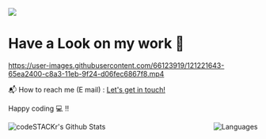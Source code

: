 ![](https://komarev.com/ghpvc/?username=tanishpvt)
# Have a Look on my work  🤩 

https://user-images.githubusercontent.com/66123919/121221643-65ea2400-c8a3-11eb-9f24-d06fec6867f8.mp4


 📬 How to reach me (E mail) : <a href="mailto:tanishmohanty403@gmail.com">Let's get in touch!</a>
<!-- 
### Connect with me:

<a href="https://twitter.com/tanishppvvtt?s=09" ><img align="left" alt="tanish | Twitter" width="22px" src="https://cdn.jsdelivr.net/npm/simple-icons@v3/icons/twitter.svg" />
  </a> 
<a href="https://www.linkedin.com/in/tanish-mohanty-90763b1b2/"><img align="left" alt="tanish | LinkedIn" width="22px" src="https://cdn.jsdelivr.net/npm/simple-icons@v3/icons/linkedin.svg" /></a>
<a href="https://www.instagram.com/tanish.ppvvtt/?igshid=oxjbqef877me"><img align="left" alt="tanish | Instagram" width="22px" src="https://cdn.jsdelivr.net/npm/simple-icons@v3/icons/instagram.svg" /></a>
<a href="https://www.facebook.com/profile.php?id=100005228029011"><img align="left" alt="tanish | Facebook" width="22px" src="https://cdns.iconmonstr.com/wp-content/assets/preview/2017/240/iconmonstr-facebook-6.png" /></a>
<br />
<br /> -->

<!-- I strongly belive we the professionals of tech industry need to learn and innovate.<br/> There is constant change in the technologies in the tech market where we need to update ourselves with.<br/>  The only thing that is constant is change. Talking about me, I would call myself an intersection of developer and designer.<br/>  I like front-end and back-end development.<br/>  I love trying out new technologies and update with modern tools helping our lives more easier. -->

Happy coding 💻  !!

<img align="left" alt="codeSTACKr's Github Stats" src="https://github-readme-stats.vercel.app/api?username=tanishpvt&show_icons=true&hide_border=true" />
<img align="right" alt="Languages" src="https://github-readme-stats.vercel.app/api/top-langs/?username=tanishpvt" />



